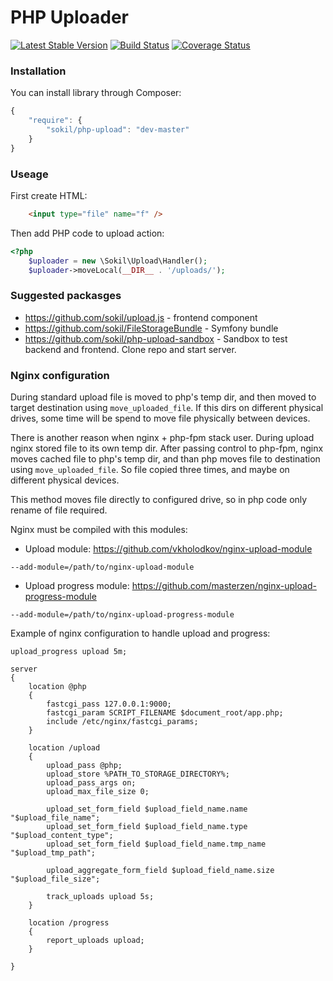 PHP Uploader
========

[![Latest Stable Version](https://poser.pugx.org/sokil/php-upload/v/stable.png)](https://packagist.org/packages/sokil/php-upload)
[![Build Status](https://travis-ci.org/sokil/php-upload.svg?branch=master)](https://travis-ci.org/sokil/php-upload)
[![Coverage Status](https://coveralls.io/repos/sokil/php-upload/badge.svg?branch=master&service=github)](https://coveralls.io/github/sokil/php-upload?branch=master)

### Installation

You can install library through Composer:
```javascript
{
    "require": {
        "sokil/php-upload": "dev-master"
    }
}
```

### Useage

First create HTML:
```html
    <input type="file" name="f" />
```

Then add PHP code to upload action:
```php
<?php
    $uploader = new \Sokil\Upload\Handler();
    $uploader->moveLocal(__DIR__ . '/uploads/');
```



### Suggested packasges

* https://github.com/sokil/upload.js - frontend component
* https://github.com/sokil/FileStorageBundle - Symfony bundle
* https://github.com/sokil/php-upload-sandbox - Sandbox to test backend and frontend. Clone repo and start server.

### Nginx configuration

During standard upload file is moved to php's temp dir, and then moved to target
destination using `move_uploaded_file`. If this dirs on different
physical drives, some time will be spend to move file physically between devices.

There is another reason when nginx + php-fpm stack user.
During upload nginx stored file to its own temp dir. After passing control to 
php-fpm, nginx moves cached file to php's temp dir, and than php moves file 
to destination using `move_uploaded_file`. So file copied three times, and
maybe on different physical devices.

This method moves file directly to configured drive, so in php code only
rename of file required.

Nginx must be compiled with this modules:
* Upload module: https://github.com/vkholodkov/nginx-upload-module
```
--add-module=/path/to/nginx-upload-module
```
* Upload progress module: https://github.com/masterzen/nginx-upload-progress-module
```
--add-module=/path/to/nginx-upload-progress-module
```

Example of nginx configuration to handle upload and progress:
```
upload_progress upload 5m;

server
{
    location @php
    {
        fastcgi_pass 127.0.0.1:9000;
        fastcgi_param SCRIPT_FILENAME $document_root/app.php;
        include /etc/nginx/fastcgi_params;
    }

    location /upload
    {
        upload_pass @php;
        upload_store %PATH_TO_STORAGE_DIRECTORY%;
        upload_pass_args on;
        upload_max_file_size 0;

        upload_set_form_field $upload_field_name.name "$upload_file_name";
        upload_set_form_field $upload_field_name.type "$upload_content_type";
        upload_set_form_field $upload_field_name.tmp_name "$upload_tmp_path";

        upload_aggregate_form_field $upload_field_name.size "$upload_file_size";

        track_uploads upload 5s;
    }

    location /progress
    {
        report_uploads upload;
    }

}
```
